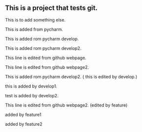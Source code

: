## This is a project that tests git. 

This is to add something else. 

This is added from pycharm. 

This is added rom pycharm develop.

This is added rom pycharm develop2.

This line is edited from github webpage.

This line is edited from github webpage2.

This is added rom pycharm develop2. ( this is edited by develop.)

this is added by develop1.

test is added by develop2.

This line is edited from github webpage2. (edited by feature)

added by feature1

added by feature2


